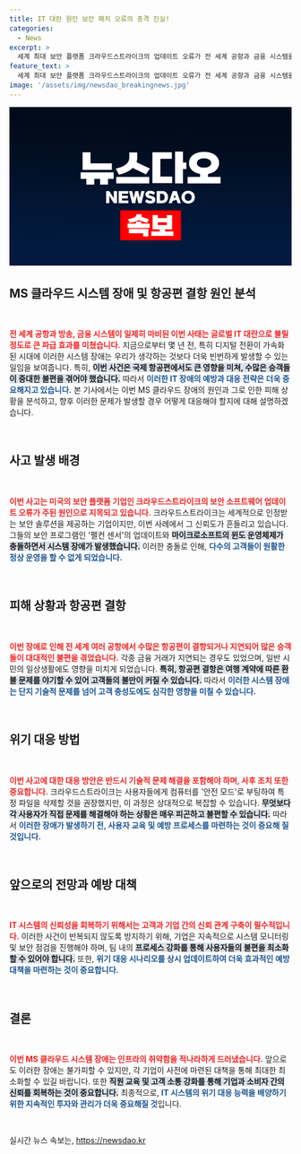 ```yaml
---
title: IT 대란 원인 보안 패치 오류의 충격 진실!
categories:
  - News
excerpt: >
  세계 최대 보안 플랫폼 크라우드스트라이크의 업데이트 오류가 전 세계 공항과 금융 시스템을 마비시킨 미증유의 IT 대란을 불러왔습니다. 마이크로소프트 윈도와의 충돌로 수많은 항공편이 결항되고 고객들은 혼란에 빠졌습니다.
feature_text: >
  세계 최대 보안 플랫폼 크라우드스트라이크의 업데이트 오류가 전 세계 공항과 금융 시스템을 마비시킨 미증유의 IT 대란을 불러왔습니다. 마이크로소프트 윈도와의 충돌로 수많은 항공편이 결항되고 고객들은 혼란에 빠졌습니다.
image: '/assets/img/newsdao_breakingnews.jpg'
---
```


<p><img src="/assets/img/newsdao_breakingnews.jpg" alt="koreaapp 속보" /></p>

<h2 data-ke-size="size26">MS 클라우드 시스템 장애 및 항공편 결항 원인 분석</h2>

<p data-ke-size="size16">&nbsp;</p>

<p data-ke-size="size16"><b><span style="color: #ee2323;">전 세계 공항과 방송, 금융 시스템이 일제히 마비된 이번 사태는 글로벌 IT 대란으로 불릴 정도로 큰 파급 효과를 미쳤습니다.</span></b> 지금으로부터 몇 년 전, 특히 디지털 전환이 가속화된 시대에 이러한 시스템 장애는 우리가 생각하는 것보다 더욱 빈번하게 발생할 수 있는 일임을 보여줍니다. 특히, <b><span style="background-color: #21538527;">이번 사건은 국제 항공편에서도 큰 영향을 미쳐, 수많은 승객들이 중대한 불편을 겪어야 했습니다.</span></b> 따라서 <b><span style="color: #1a5490;">이러한 IT 장애의 예방과 대응 전략은 더욱 중요해지고 있습니다.</span></b> 본 기사에서는 이번 MS 클라우드 장애의 원인과 그로 인한 피해 상황을 분석하고, 향후 이러한 문제가 발생할 경우 어떻게 대응해야 할지에 대해 설명하겠습니다.</p>

<p data-ke-size="size16">&nbsp;</p>

<h2 data-ke-size="size26">사고 발생 배경</h2>

<p data-ke-size="size16">&nbsp;</p>

<p data-ke-size="size16"><b><span style="color: #ee2323;">이번 사고는 미국의 보안 플랫폼 기업인 크라우드스트라이크의 보안 소프트웨어 업데이트 오류가 주된 원인으로 지목되고 있습니다.</span></b> 크라우드스트라이크는 세계적으로 인정받는 보안 솔루션을 제공하는 기업이지만, 이번 사례에서 그 신뢰도가 흔들리고 있습니다. 그들의 보안 프로그램인 '팰컨 센서'의 업데이트와 <b><span style="background-color: #21538527;">마이크로소프트의 윈도 운영체제가 충돌하면서 시스템 장애가 발생했습니다.</span></b> 이러한 충돌로 인해, <b><span style="color: #1a5490;">다수의 고객들이 원활한 정상 운영을 할 수 없게 되었습니다.</span></b></p>

<p data-ke-size="size16">&nbsp;</p>

<h2 data-ke-size="size26">피해 상황과 항공편 결항</h2>

<p data-ke-size="size16">&nbsp;</p>

<p data-ke-size="size16"><b><span style="color: #ee2323;">이번 장애로 인해 전 세계 여러 공항에서 수많은 항공편이 결항되거나 지연되어 많은 승객들이 대대적인 불편을 겪었습니다.</span></b> 각종 금융 거래가 지연되는 경우도 있었으며, 일반 시민의 일상생활에도 영향을 미치게 되었습니다. <b><span style="background-color: #21538527;">특히, 항공편 결항은 여행 계약에 따른 환불 문제를 야기할 수 있어 고객들의 불만이 커질 수 있습니다.</span></b> 따라서 <b><span style="color: #1a5490;">이러한 시스템 장애는 단지 기술적 문제를 넘어 고객 충성도에도 심각한 영향을 미칠 수 있습니다.</span></b></p>

<p data-ke-size="size16">&nbsp;</p>

<h2 data-ke-size="size26">위기 대응 방법</h2>

<p data-ke-size="size16">&nbsp;</p>

<p data-ke-size="size16"><b><span style="color: #ee2323;">이번 사고에 대한 대응 방안은 반드시 기술적 문제 해결을 포함해야 하며, 사후 조치 또한 중요합니다.</span></b> 크라우드스트라이크는 사용자들에게 컴퓨터를 '안전 모드'로 부팅하여 특정 파일을 삭제할 것을 권장했지만, 이 과정은 상대적으로 복잡할 수 있습니다. <b><span style="background-color: #21538527;">무엇보다 각 사용자가 직접 문제를 해결해야 하는 상황은 매우 피곤하고 불편할 수 있습니다.</span></b> 따라서 <b><span style="color: #1a5490;">이러한 장애가 발생하기 전, 사용자 교육 및 예방 프로세스를 마련하는 것이 중요해 질 것입니다.</span></b></p>

<p data-ke-size="size16">&nbsp;</p>

<h2 data-ke-size="size26">앞으로의 전망과 예방 대책</h2>

<p data-ke-size="size16">&nbsp;</p>

<p data-ke-size="size16"><b><span style="color: #ee2323;">IT 시스템의 신뢰성을 회복하기 위해서는 고객과 기업 간의 신뢰 관계 구축이 필수적입니다.</span></b> 이러한 사건이 반복되지 않도록 방지하기 위해, 기업은 지속적으로 시스템 모니터링 및 보안 점검을 진행해야 하며, 팀 내의 <b><span style="background-color: #21538527;">프로세스 강화를 통해 사용자들의 불편을 최소화할 수 있어야 합니다.</span></b> 또한, <b><span style="color: #1a5490;">위기 대응 시나리오를 상시 업데이트하여 더욱 효과적인 예방 대책을 마련하는 것이 중요합니다.</span></b></p>

<p data-ke-size="size16">&nbsp;</p>

<h2 data-ke-size="size26">결론</h2>

<p data-ke-size="size16">&nbsp;</p>

<p data-ke-size="size16"><b><span style="color: #ee2323;">이번 MS 클라우드 시스템 장애는 인프라의 취약함을 적나라하게 드러냈습니다.</span></b> 앞으로도 이러한 장애는 불가피할 수 있지만, 각 기업이 사전에 마련된 대책을 통해 최대한 최소화할 수 있길 바랍니다. 또한 <b><span style="background-color: #21538527;">직원 교육 및 고객 소통 강화를 통해 기업과 소비자 간의 신뢰를 회복하는 것이 중요합니다.</span></b> 최종적으로, <b><span style="color: #1a5490;">IT 시스템의 위기 대응 능력을 배양하기 위한 지속적인 투자와 관리가 더욱 중요해질 것</span></b>입니다.</p>

<p data-ke-size="size16">&nbsp;</p>
실시간 뉴스 속보는, <a href="https://newsdao.kr" rel="dofollow">https://newsdao.kr</a>


